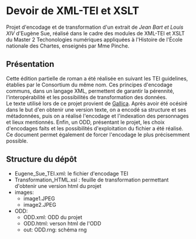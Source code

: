 # Devoir de XML-TEI et XSLT

Projet d'encodage et de transformation d'un extrait de <i>Jean Bart et Louis XIV</i> d'Eugène Sue, réalisé dans le cadre des modules de XML-TEI et XSLT du Master 2 Techonologies numériques appliquées à l'Histoire de l'École nationale des Chartes, enseignés par Mme Pinche.

## Présentation
Cette édition partielle de roman a été réalisée en suivant les TEI guidelines, établies par le Consortium du même nom. Ces principes d'encodage communs, dans un langage XML, permettent de garantir la pérennité, l'interopérabilité et les possibilités de transformation des données.<br/>
Le texte utilisé lors de ce projet provient de [Gallica](https://gallica.bnf.fr/ark:/12148/bpt6k6365618w/). Après avoir été océsiré dans le but d'en obtenir une version texte, on a encodé sa structure et ses métadonnées, puis on a réalisé l'encodage et l'indexation des personnages et lieux mentionnés. Enfin, un ODD, présentant le projet, les choix d'encodages faits et les possibilités d'exploitation du fichier a été réalisé. Ce document permet également de forcer l'encodage le plus précisemment possible.

## Structure du dépôt
- Eugene_Sue_TEI.xml: le fichier d'encodage TEI
- Transformation_HTML.xsl : feuille de transformation permettant d'obtenir une version html du projet
- images: 
     - image1.JPEG
     - image2.JPEG
- ODD: 
     - ODD.xml: ODD du projet
     - ODD.html: verson html de l'ODD
     - out:
         ODD.rng: schéma rng  

